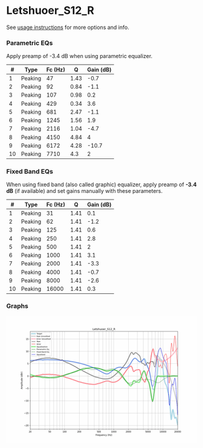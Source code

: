 # Letshuoer_S12_R
See [usage instructions](https://github.com/jaakkopasanen/AutoEq#usage) for more options and info.

### Parametric EQs
Apply preamp of -3.4 dB when using parametric equalizer.

|   # | Type    |   Fc (Hz) |    Q |   Gain (dB) |
|-----|---------|-----------|------|-------------|
|   1 | Peaking |        47 | 1.43 |        -0.7 |
|   2 | Peaking |        92 | 0.84 |        -1.1 |
|   3 | Peaking |       107 | 0.98 |         0.2 |
|   4 | Peaking |       429 | 0.34 |         3.6 |
|   5 | Peaking |       681 | 2.47 |        -1.1 |
|   6 | Peaking |      1245 | 1.56 |         1.9 |
|   7 | Peaking |      2116 | 1.04 |        -4.7 |
|   8 | Peaking |      4150 | 4.84 |         4   |
|   9 | Peaking |      6172 | 4.28 |       -10.7 |
|  10 | Peaking |      7710 | 4.3  |         2   |

### Fixed Band EQs
When using fixed band (also called graphic) equalizer, apply preamp of **-3.4 dB** (if available) and set gains manually with these parameters.

|   # | Type    |   Fc (Hz) |    Q |   Gain (dB) |
|-----|---------|-----------|------|-------------|
|   1 | Peaking |        31 | 1.41 |         0.1 |
|   2 | Peaking |        62 | 1.41 |        -1.2 |
|   3 | Peaking |       125 | 1.41 |         0.6 |
|   4 | Peaking |       250 | 1.41 |         2.8 |
|   5 | Peaking |       500 | 1.41 |         2   |
|   6 | Peaking |      1000 | 1.41 |         3.1 |
|   7 | Peaking |      2000 | 1.41 |        -3.3 |
|   8 | Peaking |      4000 | 1.41 |        -0.7 |
|   9 | Peaking |      8000 | 1.41 |        -2.6 |
|  10 | Peaking |     16000 | 1.41 |         0.3 |

### Graphs
![](./Letshuoer_S12_R.png)
